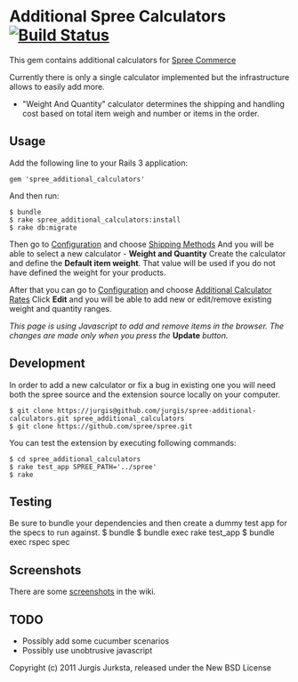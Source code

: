 Additional Spree Calculators[![Build Status](https://secure.travis-ci.org/sbounmy/spree-additional-calculators.png?branch=master)](http://travis-ci.org/sbounmy/spree-additional-calculators)
============================

This gem contains additional calculators for [Spree Commerce](http://spreecommerce.com)

Currently there is only a single calculator implemented but the infrastructure allows to easily add more.

* "Weight And Quantity" calculator determines the shipping and handling cost based on total
item weigh and number or items in the order.
  
  

Usage
----

Add the following line to your Rails 3 application:

    gem 'spree_additional_calculators'
  
And then run:

    $ bundle
    $ rake spree_additional_calculators:install
    $ rake db:migrate

Then go to [Configuration](http://localhost:3000/admin/configurations) and choose [Shipping Methods](http://localhost:3000/admin/shipping_methods)
And you will be able to select a new calculator - **Weight and Quantity**
Create the calculator and define the **Default item weight**.
That value will be used if you do not have defined the weight for your products.

After that you can go to [Configuration](http://localhost:3000/admin/configurations) and choose
[Additional Calculator Rates](http://localhost:3000/admin/additional_calculator_rates)
Click **Edit** and you will be able to add new or edit/remove existing weight and quantity ranges.

*This page is using Javascript to add and remove items in the browser. The changes are made only when you press the* **Update** *button.*

Development
-----------

In order to add a new calculator or fix a bug in existing one you will need both the spree source
and the extension source locally on your computer.

    $ git clone https://jurgis@github.com/jurgis/spree-additional-calculators.git spree_additional_calculators
    $ git clone https://github.com/spree/spree.git

You can test the extension by executing following commands:

    $ cd spree_additional_calculators
    $ rake test_app SPREE_PATH='../spree'
    $ rake

Testing
-------
Be sure to bundle your dependencies and then create a dummy test app for the specs to run against.
    $ bundle
    $ bundle exec rake test_app
    $ bundle exec rspec spec

Screenshots
-----------

There are some [screenshots](https://github.com/jurgis/spree-additional-calculators/wiki/Screenshots) in the wiki.
  
  
TODO
----

* Possibly add some cucumber scenarios
* Possibly use unobtrusive javascript
  
  

Copyright (c) 2011 Jurgis Jurksta, released under the New BSD License
